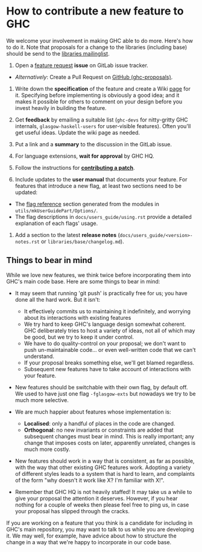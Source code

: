 # How to contribute a new feature to GHC



We welcome your involvement in making GHC able to do more. Here's how to do it. Note that proposals for a change to the libraries (including base) should be send to the [libraries mailinglist](http://haskell.org/haskellwiki/Library_submissions).


1. Open a [feature request](https://gitlab.haskell.org/ghc/ghc/issues) **issue** on GitLab issue tracker.

  - *Alternatively*: Create a Pull Request on [GitHub (ghc-proposals)](https://github.com/ghc-proposals/ghc-proposals/). 

1. Write down the **specification** of the feature and create a Wiki [page](proposal) for it. Specifying before implementing is obviously a good idea; and it makes it possible for others to comment on your design before you invest heavily in building the feature.

1. Get **feedback** by emailing a suitable list (`ghc-devs` for nitty-gritty GHC internals, `glasgow-haskell-users` for user-visible features). Often you'll get useful ideas. Update the wiki page as needed. 

1. Put a link and a **summary** to the discussion in the GitLab issue.

1. For language extensions, **wait for approval** by GHC HQ.

1. Follow the instructions for **[contributing a patch](/Contributing-a-Patch#merge-request-workflow)**.

1. Include updates to the **user manual** that documents your feature. For features that introduce a new flag, at least two sections need to be updated:

  - The [flag reference](https://downloads.haskell.org/~ghc/master/users-guide/flags.html) section generated from the modules in `utils/mkUserGuidePart/Options/`.
  - The flag descriptions in `docs/users_guide/using.rst` provide a detailed explanation of each flags' usage. 
1. Add a section to the latest **release notes** (`docs/users_guide/<version>-notes.rst` or `libraries/base/changelog.md`).

## Things to bear in mind


While we love new features, we think twice before incorporating them into GHC's main code base. Here are some things to bear in mind:
 

- It may seem that running 'git push' is practically free for us; you have done all the hard work.  But it isn't:

  - It effectively commits us to maintaining it indefinitely, and worrying about its interactions with existing features
  - We try hard to keep GHC's language design somewhat coherent.  GHC deliberately tries to host a variety of ideas, not all of which may be good, but we try to keep it under control.
  - We have to do quality-control on your proposal; we don't want to push un-maintainable code... or even well-written code that we can't understand.
  - If your proposal breaks something else, we'll get blamed regardless.  
  - Subsequent new features have to take account of interactions with your feature.

- New features should be switchable with their own flag, by default off.  We used to have just one flag `-fglasgow-exts` but nowadays we try to be much more selective.

- We are much happier about features whose implementation is:   

  - **Localised**: only a handful of places in the code are changed.
  - **Orthogonal**: no new invariants or constraints are added that subsequent changes must bear in mind. This is really important; any change that imposes costs on later, apparently unrelated, changes is much more costly. 


 


- New features should work in a way that is consistent, as far as possible, with the way that other
  existing GHC features work.  Adopting a variety of different styles leads to a
  system that is hard to learn, and complaints of the form "why doesn't it work like X?
  I'm familiar with X!".

- Remember that GHC HQ is not heavily staffed!  It may take us a while to give your proposal the attention it deserves. However, if you hear nothing for a couple of weeks then please feel free to ping us, in case your proposal has slipped through the cracks.


If you are working on a feature that you think is a candidate for including in GHC's main repository, you may want to talk to us while you are developing it.  We may well, for example, have advice about how to structure the change in a way that we're happy to incorporate in our code base.
